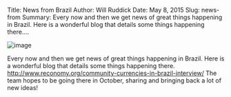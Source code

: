 Title: News from Brazil
Author: Will Ruddick
Date: May 8, 2015
Slug: news-from
Summary: Every now and then we get news of great things happening in Brazil. Here is a wonderful blog that details some things happening there....

![image](images/blog/news-from1.webp)

Every now and then we get news of great things happening in Brazil. Here
is a wonderful blog that details some things happening there.
<http://www.reconomy.org/community-currencies-in-brazil-interview/> The
team hopes to be going there in October, sharing and bringing back a lot
of new ideas!
